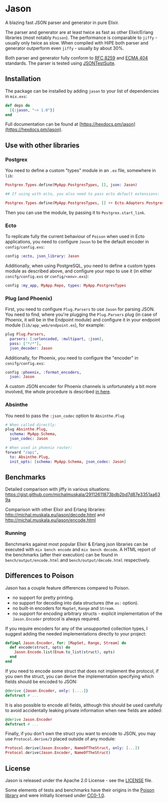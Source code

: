 # Jason

A blazing fast JSON parser and generator in pure Elixir.

The parser and generator are at least twice as fast as other Elixir/Erlang libraries
(most notably `Poison`).
The performance is comparable to `jiffy` - usually only twice as slow.
When compiled with HiPE both parser and generator outperform even `jiffy` - usually
by about 30%.

Both parser and generator fully conform to
[RFC 8259](https://tools.ietf.org/html/rfc8259) and
[ECMA 404](http://www.ecma-international.org/publications/standards/Ecma-404.htm)
standards. The parser is tested using [JSONTestSuite](https://github.com/nst/JSONTestSuite).

## Installation

The package can be installed by adding `jason` to your list of dependencies
in `mix.exs`:

```elixir
def deps do
  [{:jason, "~> 1.0"}]
end
```

Full documentation can be found at [https://hexdocs.pm/jason](https://hexdocs.pm/jason).

## Use with other libraries

### Postgrex

You need to define a custom "types" module in an `.ex` file, somewhere in `lib`:

```elixir
Postgrex.Types.define(MyApp.PostgresTypes, [], json: Jason)

## If using with ecto, you also need to pass ecto default extensions:

Postgrex.Types.define(MyApp.PostgresTypes, [] ++ Ecto.Adapters.Postgres.extensions(), json: Jason)
```

Then you can use the module, by passing it to `Postgrex.start_link`.
### Ecto

To replicate fully the current behaviour of `Poison` when used in Ecto applications,
you need to configure `Jason` to be the default encoder in `config/config.exs`:

```elixir
config :ecto, json_library: Jason
```

Additionally, when using PostgreSQL, you need to define a custom types module as described
above, and configure your repo to use it (in either `conifg/config.exs` or `config/<env>.exs`):

```elixir
config :my_app, MyApp.Repo, types: MyApp.PostgresTypes
```

### Plug (and Phoenix)

First, you need to configure `Plug.Parsers` to use `Jason` for parsing JSON. You need to find,
where you're plugging the `Plug.Parsers` plug (in case of Phoenix, it will be in the
Endpoint module) and configure it in your endpoint module (`lib/app_web/endpoint.ex`),
for example:

```elixir
plug Plug.Parsers,
  parsers: [:urlencoded, :multipart, :json],
  pass: ["*/*"],
  json_decoder: Jason
```

Additionally, for Phoenix, you need to configure the "encoder" in `conifg/config.exs`:

```elixir
config :phoenix, :format_encoders,
  json: Jason
```

A custom JSON encoder for Phoenix channels is unfortunately a bit more involved,
the whole procedure is described [in here](https://github.com/phoenixframework/phoenix/issues/2631#issuecomment-343971565).

### Absinthe

You need to pass the `:json_codec` option to `Absinthe.Plug`

```elixir
# When called directly:
plug Absinthe.Plug,
  schema: MyApp.Schema,
  json_codec: Jason

# When used in phoenix router:
forward "/api",
  to: Absinthe.Plug,
  init_opts: [schema: MyApp.Schema, json_codec: Jason]
```

## Benchmarks

Detailed comparison with jiffy in various situations: https://gist.github.com/michalmuskala/29112611873bdb2bd7d87e3351aa639a

Comparison with other Elixir and Erlang libraries: http://michal.muskala.eu/jason/decode.html and http://michal.muskala.eu/jason/encode.html

### Running

Benchmarks against most popular Elixir & Erlang json libraries can be executed
with `mix bench encode` and `mix bench decode`.
A HTML report of the benchmarks (after their execution) can be found in
`bench/output/encode.html` and `bench/output/decode.html` respectively.

## Differences to Poison

Jason has a couple feature differences compared to Poison.

  * no support for pretty printing.
  * no support for decoding into data structures (the `as:` option).
  * no built-in encoders for `MapSet`, `Range` and `Stream`.
  * no support for encoding arbitrary structs - explicit implementation
    of the `Jason.Encoder` protocol is always required.

If you require encoders for any of the unsupported collection types, I suggest
adding the needed implementations directly to your project:

```elixir
defimpl Jason.Encoder, for: [MapSet, Range, Stream] do
  def encode(struct, opts) do
    Jason.Encode.list(Enum.to_list(struct), opts)
  end
end
```

If you need to encode some struct that does not implement the protocol,
if you own the struct, you can derive the implementation specifying
which fields should be encoded to JSON:

```elixir
@derive {Jason.Encoder, only: [....]}
defstruct # ...
```

It is also possible to encode all fields, although this should be
used carefully to avoid accidentally leaking private information
when new fields are added:

```elixir
@derive Jason.Encoder
defstruct # ...
```

Finally, if you don't own the struct you want to encode to JSON,
you may use `Protocol.derive/3` placed outside of any module:

```elixir
Protocol.derive(Jason.Encoder, NameOfTheStruct, only: [...])
Protocol.derive(Jason.Encoder, NameOfTheStruct)
```

## License

Jason is released under the Apache 2.0 License - see the [LICENSE](LICENSE) file.

Some elements of tests and benchmarks have their origins in the
[Poison library](https://github.com/devinus/poison) and were initially licensed under [CC0-1.0](https://creativecommons.org/publicdomain/zero/1.0/).
